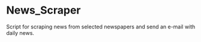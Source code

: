 # News_Scraper
Script for scraping news from selected newspapers and send an e-mail with daily news.
